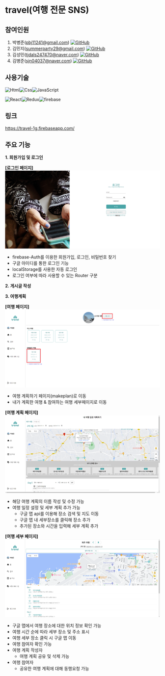 # travel(여행 전문 SNS)


## 참여인원
1. 박병준(pbj11241@gmail.com)
[<img alt="GitHub" src="https://img.shields.io/badge/GitHub-181717.svg?&style=for-the-badge&logo=GitHub&logoColor=white"/>](https://github.com/94Jun)
2. 김민지(summerparty29@gmail.com)
[<img alt="GitHub" src="https://img.shields.io/badge/GitHub-181717.svg?&style=for-the-badge&logo=GitHub&logoColor=white"/>](https://github.com/sloane323)
3. 김성민(tjdals247470@naver.com)
[<img alt="GitHub" src="https://img.shields.io/badge/GitHub-181717.svg?&style=for-the-badge&logo=GitHub&logoColor=white"/>](https://github.com/KimSoungMin1)
4. 김병준(sjn04037@naver.com)
[<img alt="GitHub" src="https://img.shields.io/badge/GitHub-181717.svg?&style=for-the-badge&logo=GitHub&logoColor=white"/>](https://github.com/KBJ97)


## 사용기술
<img alt="Html" src ="https://img.shields.io/badge/HTML5-E34F26.svg?&style=for-the-badge&logo=HTML5&logoColor=white"/><img alt="Css" src ="https://img.shields.io/badge/CSS3-1572B6.svg?&style=for-the-badge&logo=CSS3&logoColor=white"/><img alt="JavaScript" src ="https://img.shields.io/badge/JavaScriipt-F7DF1E.svg?&style=for-the-badge&logo=JavaScript&logoColor=black"/>

<img alt="React" src="https://img.shields.io/badge/React-61DAFB.svg?&style=for-the-badge&logo=React&logoColor=black"/><img alt="Redux" src="https://img.shields.io/badge/Redux-764ABC.svg?&style=for-the-badge&logo=Redux&logoColor=white"/><img alt="firebase" src="https://img.shields.io/badge/Firebase-FFCA28.svg?&style=for-the-badge&logo=firebase&logoColor=black"/>


## 링크
https://travel-1g.firebaseapp.com/


## 주요 기능
**1. 회원가입 및 로그인**

**[로그인 페이지]**
![로그인](https://github.com/94Jun/img-storage/blob/main/login.png)
  - firebase-Auth를 이용한 회원가입, 로그인, 비밀번호 찾기
  - 구글 아이디를 통한 로그인 기능
  - localStorage를 사용한 자동 로그인
  - 로그인 여부에 따라 사용할 수 있는 Router 구분


**2. 게시글 작성**

**3. 여행계획**

**[여행 페이지]**
![my_plans](https://github.com/94Jun/img-storage/blob/main/myplans.png)
  - 여행 계획하기 페이지(makeplan)로 이동
  - 내가 계획한 여행 & 참여하는 여행 세부페이지로 이동
   
**[여행 계획 페이지]**
![make_plan_1](https://github.com/94Jun/img-storage/blob/main/makeplan1.png)
  - 해당 여행 계획의 이름 작성 및 수정 가능
  - 여행 일정 설정 및 세부 계획 추가 가능
    - 구글 맵 api를 이용해 장소 검색 및 지도 이동
    - 구글 맵 내 세부장소를 클릭해 장소 추가
    - 추가된 장소와 시간을 입력해 세부 계획 추가

**[여행 세부 페이지]**
![my_plan](https://github.com/94Jun/img-storage/blob/main/myplan.png)
  - 구글 맵에서 여행 장소에 대한 위치 정보 확인 가능
  - 여행 시간 순에 따라 세부 장소 및 주소 표시
  - 여행 세부 장소 클릭 시 구글 맵 이동
  - 여행 참여자 확인 가능
  - 여행 계획 작성자
    - 여행 계획 공유 및 삭제 가능
  - 여행 참여자
    - 공유한 여행 계획에 대해 동행요청 가능
